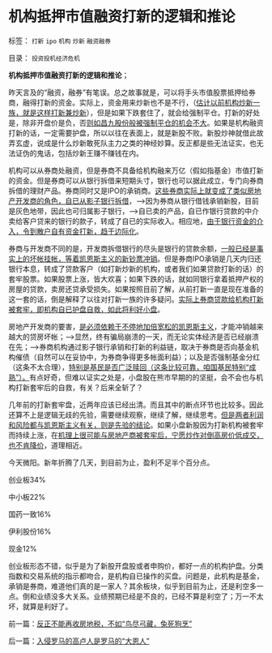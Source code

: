 # 机构抵押市值融资打新的逻辑和推论

标签： `打新` `ipo` `机构` `炒新` `融资融券` 

目录： `投资投机经济危机`

**机构抵押市值融资打新的逻辑和推论**；

昨天言及的“融资，融券”有笔误。总之故事就是，可以将手头市值股票抵押给券商，融得打新的资金。实际上，资金用来炒新也不是不行，（[估计以前机构炒新一族，就是这样打新兼炒新](../../../2007/8/29/牛市散户炒新一族没有明天.md)），但是如果下跌套住了，就会给强制平仓。打新的好处是，除非开盘价是负，否[则如昌九股份般被强制平仓的机会不大](../../../2013/11/13/证监会让昌九股份炒客亏死！才能保护真正的中小投资者；.md)。如果是机构融资打新的话，一定需要护盘，所以以往在表面上，就是新股不败。新股炒神就借此故弄玄虚，说成是什么炒新敢死队主力之类的神经妙算。反正都是些无法证实，也无法证伪的鬼话，包括炒新王赚不赚钱在内。

机构可以从券商处融资，但是券商不具备给机构融来万亿（假如指基金）市值打新的资金。但是券商可以从银行拆借来短期头寸，银行也可以据此成立，专门向券商拆借的理财产品。券商同时又是IPO的承销商。[这些券商实际上就变成了类似房地产开发商的角色，自已从影子银行拆借](../../../2013/12/7/高房价是现代化的“盐专卖”，惩罚开发商，不可能降低盐价.md)，——>因为券商从银行借钱承销新股，目前是灰色地带，因此也可归属影子银行，——>自已卖的产品，自已作银行贷款的中介卖给客户贷来的银行的款子，转成了自已的实际收入。相应地，[由于银行资金的介入，令到散户自有资金打新，趋于边际化](../../../2012/1/30/新股改革从取缔“机构无风险垄断暴利特权”入手.md)。

券商与开发商不同的是，开发商拆借银行的尽头是银行的贷款余额，[一般已经是事实上的坏帐挂帐，等着凯恩斯主义的新钞票冲销](../../../2013/10/16/影子银行不是地下银行，影子银行流入炒房业，高房价呈癌症恶化.md)。但是券商IPO承销是几天内归还银行本息，转成了贷款客户（如打新炒新的机构，或者我们如果贷款打新的话）的套牢股票。如果股票上涨，皆大欢喜；如果下跌的话，就如同银行拿着抵押产权的房屋的贷款，卖房还贷承受损失。如果按照目前了解，从前打新一直是现在准备的这一套的话，倒是解释了以往对打新一族的许多疑问。[实际上券商贷款给机构打新被套牢，即机构自已护盘自救，如此将利好小盘](../../../2012/1/12/新股强制市盈率越低，二级市场失血越大.md)。

房地产开发商的要害，[是必须依赖于不停地加倍宽松的凯恩斯主义](../../../2013/12/24/凯恩斯主义的“毒瘾定理”，“钱荒”与通货膨胀并存.md)，才能冲销越来越大的贷房坏帐；——>显然，终有骗局崩溃的一天，而无论实体经济是否已经崩溃在先；——>券商机构通过影子银行承销和打新的利益链，取决于券商是否向基金机构催债（自然可以在妥协中，为券商争得更多帐面利益）；以及是否强制基金分红（这条不太合理），[特别是基民是否广泛赎回（这条比较可靠，咱国基民特别“成熟”）。](../../../2012/12/11/基金年末砸盘是基金经理自利的理性行为.md)有点好奇，但难以证实之处是，小盘股在熊市早期的的坚挺，会不会也与机构打新套牢后的自救，有关？后来全斩了？

几年前的打新套牢盘，近两年应该已经出清。而且其中的断点环节也比较多。因此还算不上是逻辑无歧的先验，需要继续观察，继续了解，继续思考。[但是两者利润和风险都与凯恩斯主义有关，则是先验的结论](../../../2012/1/8/没有凯恩斯主义就没有股神.md)。如果小盘新股因为打新机构被套牢而持续上涨，在[机理上很可能与房地产商被套牢后，宁愿炒作对倒高房价低成交，也不肯降价](../../../2008/8/8/单纯降房价不是中小开发商逃命的最佳选择.md)，道理相近。

今天微阳。新年折腾了几天，到目前为止，盈利不足半个百分点。

创业板34%

中小板22%

国药一致16%

伊利股份16%

现金12%

创业板形态不错，似乎是为了新股开盘股或者申购价，都好一点的机构护盘。分类指数和交易系统的指示都吻合，是机构自已操作的买盘。问题是，此机构是基金，承销是券商，难道他们真的是一家人？其余板块，似乎到目前为止，还是利空多一点。倒和业绩没多大关系。业绩预期已经是不良的，已经不算是利空了；万一不太坏，就算是利好了。



前一篇：[反正不能再收房地税，不如“鸟尽弓藏，兔死狗烹”](../../../2014/1/7/反正不能再收房地税，不如“鸟尽弓藏，兔死狗烹”.md)

后一篇：[入侵罗马的高卢人是罗马的“大恩人”](../../../2014/1/8/入侵罗马的高卢人是罗马的“大恩人”.md)